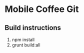 Mobile Coffee Git
=================

Build instructions
------------------

1. npm install
2. grunt build:all